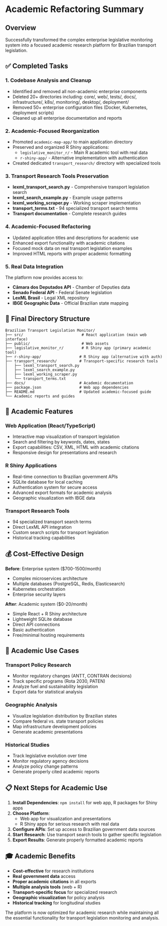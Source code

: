 # Academic Refactoring Summary

## Overview
Successfully transformed the complex enterprise legislative monitoring system into a focused academic research platform for Brazilian transport legislation.

## ✅ Completed Tasks

### 1. **Codebase Analysis and Cleanup**
- Identified and removed all non-academic enterprise components
- Deleted 20+ directories including: core/, web/, tests/, docs/, infrastructure/, k8s/, monitoring/, desktop/, deployment/
- Removed 50+ enterprise configuration files (Docker, Kubernetes, deployment scripts)
- Cleaned up all enterprise documentation and reports

### 2. **Academic-Focused Reorganization**
- Promoted `academic-map-app/` to main application directory
- Preserved and organized R Shiny applications:
  - `legislative_monitor_r/` - Main R academic tool with real data
  - `r-shiny-app/` - Alternative implementation with authentication
- Created dedicated `transport_research/` directory with specialized tools

### 3. **Transport Research Tools Preservation**
- **lexml_transport_search.py** - Comprehensive transport legislation search
- **lexml_search_example.py** - Example usage patterns
- **lexml_working_scraper.py** - Working scraper implementation
- **transport_terms.txt** - 94 specialized transport search terms
- **Transport documentation** - Complete research guides

### 4. **Academic-Focused Refactoring**
- Updated application titles and descriptions for academic use
- Enhanced export functionality with academic citations
- Focused mock data on real transport legislation examples
- Improved HTML reports with proper academic formatting

### 5. **Real Data Integration**
The platform now provides access to:
- **Câmara dos Deputados API** - Chamber of Deputies data
- **Senado Federal API** - Federal Senate legislation
- **LexML Brasil** - Legal XML repository
- **IBGE Geographic Data** - Official Brazilian state mapping

## 📁 Final Directory Structure

```
Brazilian Transport Legislation Monitor/
├── src/                          # React application (main web interface)
├── public/                       # Web assets
├── legislative_monitor_r/        # R Shiny app (primary academic tool)
├── r-shiny-app/                 # R Shiny app (alternative with auth)
├── transport_research/          # Transport-specific research tools
│   ├── lexml_transport_search.py
│   ├── lexml_search_example.py
│   ├── lexml_working_scraper.py
│   └── transport_terms.txt
├── docs/                        # Academic documentation
├── package.json                 # Web app dependencies
├── README.md                    # Updated academic-focused guide
└── Academic reports and guides
```

## 🎯 Academic Features

### Web Application (React/TypeScript)
- Interactive map visualization of transport legislation
- Search and filtering by keywords, dates, states
- Export capabilities: CSV, XML, HTML with academic citations
- Responsive design for presentations and research

### R Shiny Applications
- Real-time connection to Brazilian government APIs
- SQLite database for local caching
- Authentication system for secure access
- Advanced export formats for academic analysis
- Geographic visualization with IBGE data

### Transport Research Tools
- 94 specialized transport search terms
- Direct LexML API integration
- Custom search scripts for transport legislation
- Historical tracking capabilities

## 💰 Cost-Effective Design

**Before**: Enterprise system ($700-1500/month)
- Complex microservices architecture
- Multiple databases (PostgreSQL, Redis, Elasticsearch)
- Kubernetes orchestration
- Enterprise security layers

**After**: Academic system ($0-20/month)
- Simple React + R Shiny architecture
- Lightweight SQLite database
- Direct API connections
- Basic authentication
- Free/minimal hosting requirements

## 🔬 Academic Use Cases

### Transport Policy Research
- Monitor regulatory changes (ANTT, CONTRAN decisions)
- Track specific programs (Rota 2030, PATEN)
- Analyze fuel and sustainability legislation
- Export data for statistical analysis

### Geographic Analysis
- Visualize legislation distribution by Brazilian states
- Compare federal vs. state transport policies
- Map infrastructure development policies
- Generate academic presentations

### Historical Studies
- Track legislative evolution over time
- Monitor regulatory agency decisions
- Analyze policy change patterns
- Generate properly cited academic reports

## 📋 Next Steps for Academic Use

1. **Install Dependencies**: `npm install` for web app, R packages for Shiny apps
2. **Choose Platform**: 
   - Web app for visualization and presentations
   - R Shiny apps for serious research with real data
3. **Configure APIs**: Set up access to Brazilian government data sources
4. **Start Research**: Use transport search tools to gather specific legislation
5. **Export Results**: Generate properly formatted academic reports

## 🎓 Academic Benefits

- **Cost-effective** for research institutions
- **Real government data** access
- **Proper academic citations** in all exports
- **Multiple analysis tools** (web + R)
- **Transport-specific focus** for specialized research
- **Geographic visualization** for policy analysis
- **Historical tracking** for longitudinal studies

The platform is now optimized for academic research while maintaining all the essential functionality for transport legislation monitoring and analysis.